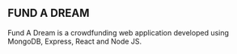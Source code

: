## FUND A DREAM  
Fund A Dream is a crowdfunding web application developed using MongoDB, Express, React and Node JS.
